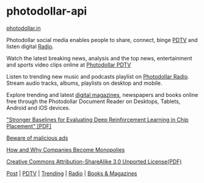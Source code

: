 # photodollar-api

[photodollar.in](https://photodollar.in)

Photodollar social media enables people to share, connect, binge [PDTV](https://photodollar.in/pdtv) and listen digital [Radio](https://photodollar.in/radio).

Watch the latest breaking news, analysis and the top news, entertainment and sports video clips online at [Photodollar PDTV](https://photodollar.in/responses/626a38e009845e278b0b80fc)

Listen to trending new music and podcasts playlist on [Photodollar Radio](https://photodollar.in/requests/6258e8b11a07f726e3006680). Stream audio tracks, albums, playlists on desktop and mobile.

Explore trending and latest [digital magazines](https://photodollar.in/requests/62686b95f661ab2c56af19eb), newspapers and books online free through the Photodollar Document Reader on Desktops, Tablets, Android and iOS devices.

["Stronger Baselines for Evaluating Deep Reinforcement Learning in Chip Placement" [PDF]](https://photodollar.in/requests/6271576f09845e278b0b828f)

[Beware of malicious ads](https://www.cnbc.com/2022/03/24/google-employees-bombard-execs-about-pay-at-recent-all-hands-meeting.html)

[How and Why Companies Become Monopolies](https://photodollar.in/requests/627d706609845e278b0b853a)

[Creative Commons Attribution-ShareAlike 3.0 Unported License(PDF)](https://photodollar.in/requests/6274e5bd09845e278b0b830b)

[Post](https://photodollar.in)  |  [PDTV](https://photodollar.in/pdtv)  |  [Trending](https://photodollar.in/trending) | [Radio](https://photodollar.in/radio)  |  [Books & Magazines](https://photodollar.in/magazines)

